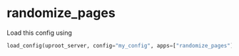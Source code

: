 # randomize\_pages

Load this config using

```python
load_config(uproot_server, config="my_config", apps=["randomize_pages"])
```
